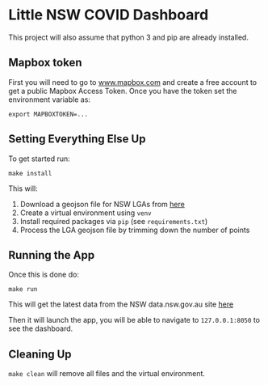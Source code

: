 # Little NSW COVID Dashboard

This project will also assume that python 3 and pip are already installed.


## Mapbox token
First you will need to go to www.mapbox.com and create a free account to get a public Mapbox Access Token.  Once you have the token set the environment variable as:

`export MAPBOXTOKEN=...`

## Setting Everything Else Up
To get started run:

`make install`

This will:
1. Download a geojson file for NSW LGAs from [here](https://data.gov.au/geoserver/nsw-local-government-areas/wfs?request=GetFeature&typeName=ckan_f6a00643_1842_48cd_9c2f_df23a3a1dc1e&outputFormat=json)
2. Create a virtual environment using `venv`
3. Install required packages via `pip` (see `requirements.txt`)
4. Process the LGA geojson file by trimming down the number of points

## Running the App
Once this is done do:

`make run`

This will get the latest data from the NSW data.nsw.gov.au site [here](https://data.nsw.gov.au/data/api/3/action/datastore_search?resource_id=21304414-1ff1-4243-a5d2-f52778048b29)

Then it will launch the app, you will be able to navigate to `127.0.0.1:8050` to see the dashboard.

## Cleaning Up
`make clean` will remove all files and the virtual environment.